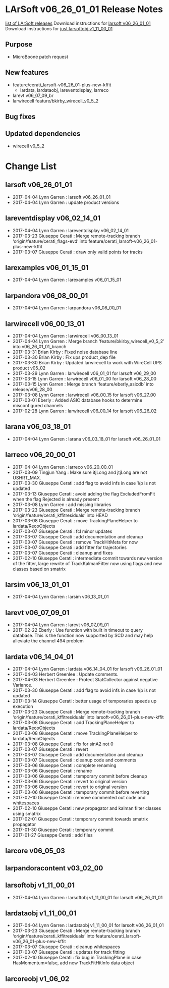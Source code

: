 LArSoft v06_26_01_01 Release Notes
=============================================================================

[list of LArSoft releases](LArSoft_release_list)
Download instructions for [larsoft v06_26_01_01](http://scisoft.fnal.gov/scisoft/bundles/larsoft/v06_26_01_01/larsoft-v06_26_01_01.html)
Download instructions for [just larsoftobj v1_11_00_01](http://scisoft.fnal.gov/scisoft/bundles/larsoftobj/v1_11_00_01/larsoftobj-v1_11_00_01.html)

Purpose
--------------------

-   MicroBoone patch request

New features
------------------------------

-   feature/cerati_larsoft-v06_26_01-plus-new-kffit
    -   lardata, lardataobj, lareventdisplay, larreco
-   larevt v06_07_09_br
-   larwirecell feature/bkirby_wirecell_v0_5_2

Bug fixes
------------------------

Updated dependencies
----------------------------------------------

-   wirecell v0_5_2

Change List
============================

larsoft v06_26_01_01
-------------------------------------------------

-   2017-04-04 Lynn Garren : larsoft v06_26_01_01
-   2017-04-04 Lynn Garren : update product versions

lareventdisplay v06_02_14_01
-----------------------------------------------------------------

-   2017-04-04 Lynn Garren : lareventdisplay v06_02_14_01
-   2017-03-23 Giuseppe Cerati : Merge remote-tracking branch ‘origin/feature/cerati_flags-evd’ into feature/cerati_larsoft-v06_26_01-plus-new-kffit
-   2017-03-07 Giuseppe Cerati : draw only valid points for tracks

larexamples v06_01_15_01
---------------------------------------------------------

-   2017-04-04 Lynn Garren : larexamples v06_01_15_01

larpandora v06_08_00_01
-------------------------------------------------------

-   2017-04-04 Lynn Garren : larpandora v06_08_00_01

larwirecell v06_00_13_01
---------------------------------------------------------

-   2017-04-04 Lynn Garren : larwirecell v06_00_13_01
-   2017-04-04 Lynn Garren : Merge branch ‘feature/bkirby_wirecell_v0_5_2’ into v06_26_01_01_branch
-   2017-03-31 Brian Kirby : Fixed noise database line
-   2017-03-30 Brian Kirby : Fix ups product_dep file
-   2017-03-30 Brian Kirby : Updated larwirecell to work with WireCell UPS product v05_02
-   2017-03-29 Lynn Garren : larwirecell v06_01_01 for larsoft v06_29_00
-   2017-03-15 Lynn Garren : larwirecell v06_01_00 for larsoft v06_28_00
-   2017-03-15 Lynn Garren : Merge branch ‘feature/eberly_asicdb’ into release/v06_28_00
-   2017-03-08 Lynn Garren : larwirecell v06_00_15 for larsoft v06_27_00
-   2017-03-01 Eberly : Added ASIC database hooks to determine misconfigured channels
-   2017-02-28 Lynn Garren : larwirecell v06_00_14 for larsoft v06_26_02

larana v06_03_18_01
-----------------------------------------------

-   2017-04-04 Lynn Garren : larana v06_03_18_01 for larsoft v06_26_01_01

larreco v06_20_00_01
-------------------------------------------------

-   2017-04-04 Lynn Garren : larreco v06_20_00_01
-   2017-03-09 Tingjun Yang : Make sure itjLong and jtjLong are not USHRT_MAX.
-   2017-03-30 Giuseppe Cerati : add flag to avoid infs in case 1/p is not updated
-   2017-03-13 Giuseppe Cerati : avoid adding the flag ExcludedFromFit when the flag Rejected is already present
-   2017-03-08 Lynn Garren : add missing libraries
-   2017-03-23 Giuseppe Cerati : Merge remote-tracking branch ‘origin/feature/cerati_kffitresiduals’ into HEAD
-   2017-03-08 Giuseppe Cerati : move TrackingPlaneHelper to lardata/RecoObjects
-   2017-03-07 Giuseppe Cerati : fcl minor updates
-   2017-03-07 Giuseppe Cerati : add documentation and cleanup
-   2017-03-07 Giuseppe Cerati : remove TrackHitMeta for now
-   2017-03-07 Giuseppe Cerati : add fitter for trajectories
-   2017-03-07 Giuseppe Cerati : cleanup and fixes
-   2017-02-10 Giuseppe Cerati : intermediate commit towards new version of the fitter, large rewrite of TrackKalmanFitter now using flags and new classes based on smatrix

larsim v06_13_01_01
-----------------------------------------------

-   2017-04-04 Lynn Garren : larsim v06_13_01_01

larevt v06_07_09_01
-----------------------------------------------

-   2017-04-04 Lynn Garren : larevt v06_07_09_01
-   2017-02-22 Eberly : Use function with built in timeout to query database. This is the function now supported by SCD and may help alleviate the channel 494 problem

lardata v06_14_04_01
-------------------------------------------------

-   2017-04-04 Lynn Garren : lardata v06_14_04_01 for larsoft v06_26_01_01
-   2017-04-03 Herbert Greenlee : Update comments.
-   2017-04-03 Herbert Greenlee : Protect StatCollector against negative Variance.
-   2017-03-30 Giuseppe Cerati : add flag to avoid infs in case 1/p is not updated
-   2017-03-14 Giuseppe Cerati : better usage of temporaries speeds up execution
-   2017-03-23 Giuseppe Cerati : Merge remote-tracking branch ‘origin/feature/cerati_kffitresiduals’ into larsoft-v06_26_01-plus-new-kffit
-   2017-03-08 Giuseppe Cerati : add TrackingPlaneHelper to lardata/RecoObjects
-   2017-03-08 Giuseppe Cerati : move TrackingPlaneHelper to lardata/RecoObjects
-   2017-03-08 Giuseppe Cerati : fix for sinA2 not 0
-   2017-03-07 Giuseppe Cerati : revert
-   2017-03-07 Giuseppe Cerati : add documentation and cleanup
-   2017-03-07 Giuseppe Cerati : cleanup code and comments
-   2017-03-06 Giuseppe Cerati : complete renaming
-   2017-03-06 Giuseppe Cerati : rename
-   2017-03-06 Giuseppe Cerati : temporary commit before cleanup
-   2017-03-06 Giuseppe Cerati : revert to original version
-   2017-03-06 Giuseppe Cerati : revert to original version
-   2017-03-06 Giuseppe Cerati : temporary commit before reverting
-   2017-02-10 Giuseppe Cerati : remove commented out code and whitespaces
-   2017-02-10 Giuseppe Cerati : new propagator and kalman filter classes using smatrix
-   2017-02-01 Giuseppe Cerati : temporary commit towards smatrix propagator
-   2017-01-30 Giuseppe Cerati : temporary commit
-   2017-01-27 Giuseppe Cerati : add files

larcore v06_05_03
------------------------------------------

larpandoracontent v03_02_00
--------------------------------------------------------------

larsoftobj v1_11_00_01
-----------------------------------------------------

-   2017-04-04 Lynn Garren : larsoftobj v1_11_00_01 for larsoft v06_26_01_01

lardataobj v1_11_00_01
-----------------------------------------------------

-   2017-04-04 Lynn Garren : lardataobj v1_11_00_01 for larsoft v06_26_01_01
-   2017-03-23 Giuseppe Cerati : Merge remote-tracking branch ‘origin/feature/cerati_kffitresiduals’ into feature/cerati_larsoft-v06_26_01-plus-new-kffit
-   2017-03-07 Giuseppe Cerati : cleanup whitespaces
-   2017-03-07 Giuseppe Cerati : updates for track fitting
-   2017-02-10 Giuseppe Cerati : fix bug in TrackingPlane in case HasMomentum=false, add new TrackFitHitInfo data object

larcoreobj v1_06_02
----------------------------------------------
